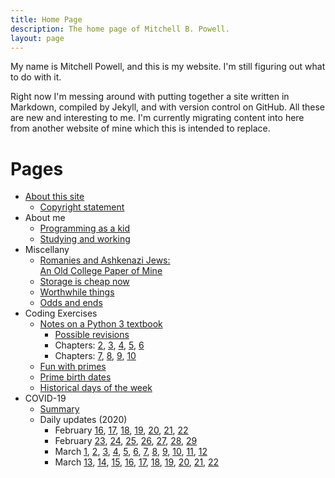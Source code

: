 ```yaml
---
title: Home Page
description: The home page of Mitchell B. Powell.
layout: page
---
```


My name is Mitchell Powell, and this is my website. I'm still figuring out what to do with it.

Right now I'm messing around with putting together a site written in Markdown, compiled by Jekyll, and with version control on GitHub. All these are new and interesting to me. I'm currently migrating content into here from another website of mine which this is intended to replace.

# Pages
* [About this site](p/about-site.html)
    * [Copyright statement](p/copyright-statement.html)
* About me
    * [Programming as a kid](p/messing-around.html)
    * [Studying and working](p/work-and-study.html)
* Miscellany
    * [Romanies and Ashkenazi Jews: <br>An Old College Paper of Mine](p/romanies-ashkenazim.html)
    * [Storage is cheap now](p/storage-prices.html)
    * [Worthwhile things](p/worthwhile-things.html)
    * [Odds and ends](p/odds-and-ends.html)
* Coding Exercises
    * [Notes on a Python 3 textbook](p/think-like/)
        * [Possible revisions](p/think-like/possible-revisions.html)
        * Chapters: [2](p/think-like/c2.html), [3](p/think-like/c3.html), [4](p/think-like/c4.html), [5](p/think-like/c5.html), [6](p/think-like/c6.html)
        * Chapters: [7](p/think-like/c7.html), [8](p/think-like/c8.html), [9](p/think-like/c9.html), [10](p/think-like/c10.html)
    * [Fun with primes](p/fun-with-primes.html)
    * [Prime birth dates](p/prime-birth-dates.html)
    * [Historical days of the week](p/historical-days-of-the-week.html)
* COVID-19
    * [Summary](p/covid/coronavirus-pages.html)
    * Daily updates (2020)
        * February [16](p/covid/thinking-covid.html), [17](p/covid/2020-2-17.html), [18](p/covid/2020-2-18.html), [19](p/covid/2020-2-19.html), [20](p/covid/2020-2-20.html), [21](p/covid/2020-2-21.html), [22](p/covid/2020-2-22.html)
        * February [23](p/covid/2020-2-23.html), [24](p/covid/2020-2-24.html), [25](p/covid/2020-2-25.html), [26](p/covid/2020-2-26.html), [27](p/covid/2020-2-27.html), [28](p/covid/2020-2-28.html), [29](p/covid/2020-2-29.html)
        * March [1](p/covid/2020-3-1.html), [2](p/covid/2020-3-2.html), [3](p/covid/2020-3-3.html), [4](p/covid/2020-3-4.html), [5](p/covid/2020-3-5.html), [6](p/covid/2020-3-6.html), [7](p/covid/2020-3-7.html), [8](p/covid/2020-3-8.html), [9](p/covid/2020-3-9.html), [10](p/covid/2020-3-10.html), [11](p/covid/2020-3-11.html), [12](p/covid/2020-3-12.html)
        * March [13](p/covid/2020-3-13.html), [14](p/covid/2020-3-14.html), [15](p/covid/2020-3-15.html), [16](p/covid/2020-3-16.html), [17](p/covid/2020-3-17.html), [18](p/covid/2020-3-18.html), [19](p/covid/2020-3-19.html), [20](p/covid/2020-3-20.html), [21](p/covid/2020-3-21.html), [22](p/covid/2020-3-22.html)
